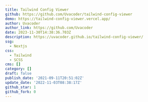 ```yaml
---
title: Tailwind Config Viewer
github: https://github.com/Uvacoder/tailwind-config-viewer
demo: https://tailwind-config-viewer.vercel.app/
author: Uvacoder
author_link: https://github.com/Uvacoder
date: 2023-11-30T14:38:36.703Z
description: https://uvacoder.github.io/tailwind-config-viewer/
ssg:
  - Nextjs
css:
  - Tailwind
  - SCSS
cms: []
category: []
draft: false
publish_date: '2021-09-11T20:51:02Z'
update_date: '2022-11-03T08:38:17Z'
github_star: 1
github_fork: 0
---
```

